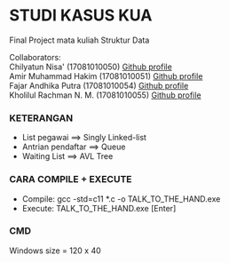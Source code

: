 # STUDI KASUS KUA
Final Project mata kuliah Struktur Data

Collaborators:
<br>Chilyatun Nisa'         (17081010050) [Github profile](https://github.com/chilaact)
<br>Amir Muhammad Hakim     (17081010051) [Github profile](https://github.com/mramirid/)
<br>Fajar Andhika Putra     (17081010054) [Github profile](https://github.com/FjDhika)
<br>Kholilul Rachman N. M.  (17081010055) [Github profile](https://github.com/kholilboy)

### KETERANGAN
- List pegawai ==> Singly Linked-list
- Antrian pendaftar ==> Queue
- Waiting List ==> AVL Tree

### CARA COMPILE + EXECUTE
- Compile: gcc -std=c11 *.c -o TALK_TO_THE_HAND.exe
- Execute: TALK_TO_THE_HAND.exe [Enter]

### CMD
Windows size = 120 x 40
